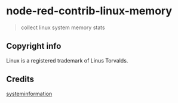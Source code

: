 node-red-contrib-linux-memory
===

> collect linux system memory stats

## Copyright info

Linux is a registered trademark of Linus Torvalds.


## Credits

[systeminformation](https://github.com/sebhildebrandt/systeminformation)
